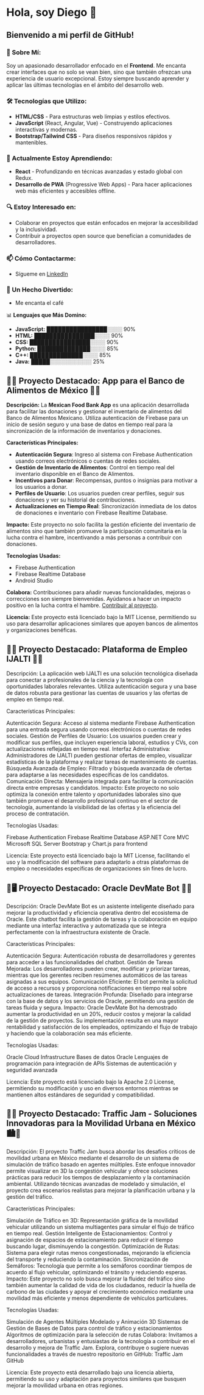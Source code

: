 # Hola, soy Diego 👋

## Bienvenido a mi perfil de GitHub!

### 🚀 Sobre Mí:
Soy un apasionado desarrollador enfocado en el **Frontend**. Me encanta crear interfaces que no solo se vean bien, sino que también ofrezcan una experiencia de usuario excepcional. Estoy siempre buscando aprender y aplicar las últimas tecnologías en el ámbito del desarrollo web.

### 🛠️ Tecnologías que Utilizo:
- **HTML/CSS** - Para estructuras web limpias y estilos efectivos.
- **JavaScript** (React, Angular, Vue) - Construyendo aplicaciones interactivas y modernas.
- **Bootstrap/Tailwind CSS** - Para diseños responsivos rápidos y mantenibles.

### 🌱 Actualmente Estoy Aprendiendo:
- **React** - Profundizando en técnicas avanzadas y estado global con Redux.
- **Desarrollo de PWA** (Progressive Web Apps) - Para hacer aplicaciones web más eficientes y accesibles offline.

### 🔍 Estoy Interesado en:
- Colaborar en proyectos que están enfocados en mejorar la accesibilidad y la inclusividad.
- Contribuir a proyectos open source que benefician a comunidades de desarrolladores.

### 📫 Cómo Contactarme:
- Sígueme en [LinkedIn](https://linkedin.com/in/tu-linkedin)

### 🌟 Un Hecho Divertido:
- Me encanta el café 

📊 **Lenguajes que Más Domino:**

- **JavaScript:** ████████████████░░░░ 90%
- **HTML:** ████████████████░░░░ 90%
- **CSS:** ████████████████░░░░ 90%
- **Python:** ██████████████░░░░ 85%
- **C++:** ██████████████░░░░ 85%
- **Java:** █████░░░░░░░░░░░ 25%


## 🌟🌮 Proyecto Destacado: App para el Banco de Alimentos de México 📲🎉

**Descripción:**
La **Mexican Food Bank App** es una aplicación desarrollada para facilitar las donaciones y gestionar el inventario de alimentos del Banco de Alimentos Mexicano. Utiliza autenticación de Firebase para un inicio de sesión seguro y una base de datos en tiempo real para la sincronización de la información de inventarios y donaciones.

**Características Principales:**
- **Autenticación Segura**: Ingreso al sistema con Firebase Authentication usando correos electrónicos o cuentas de redes sociales.
- **Gestión de Inventario de Alimentos**: Control en tiempo real del inventario disponible en el Banco de Alimentos.
- **Incentivos para Donar**: Recompensas, puntos o insignias para motivar a los usuarios a donar.
- **Perfiles de Usuario**: Los usuarios pueden crear perfiles, seguir sus donaciones y ver su historial de contribuciones.
- **Actualizaciones en Tiempo Real**: Sincronización inmediata de los datos de donaciones e inventario con Firebase Realtime Database.

**Impacto:**
Este proyecto no solo facilita la gestión eficiente del inventario de alimentos sino que también promueve la participación comunitaria en la lucha contra el hambre, incentivando a más personas a contribuir con donaciones.

**Tecnologías Usadas:**
- Firebase Authentication
- Firebase Realtime Database
- Android Studio

**Colabora:**
Contribuciones para añadir nuevas funcionalidades, mejoras o correcciones son siempre bienvenidas. Ayúdanos a hacer un impacto positivo en la lucha contra el hambre. [Contribuir al proyecto](https://github.com/Gemini284/Android_project).

**Licencia:**
Este proyecto está licenciado bajo la MIT License, permitiendo su uso para desarrollar aplicaciones similares que apoyen bancos de alimentos y organizaciones benéficas.

##  🌟🌐 Proyecto Destacado: Plataforma de Empleo IJALTI 📲🎉
Descripción: La aplicación web IJALTI es una solución tecnológica diseñada para conectar a profesionales de la ciencia y la tecnología con oportunidades laborales relevantes. Utiliza autenticación segura y una base de datos robusta para gestionar las cuentas de usuarios y las ofertas de empleo en tiempo real.

Características Principales:

Autenticación Segura: Acceso al sistema mediante Firebase Authentication para una entrada segura usando correos electrónicos o cuentas de redes sociales.
Gestión de Perfiles de Usuario: Los usuarios pueden crear y modificar sus perfiles, que incluyen experiencia laboral, estudios y CVs, con actualizaciones reflejadas en tiempo real.
Interfaz Administrativa: Administradores de IJALTI pueden gestionar ofertas de empleo, visualizar estadísticas de la plataforma y realizar tareas de mantenimiento de cuentas.
Búsqueda Avanzada de Empleo: Filtrado y búsqueda avanzada de ofertas para adaptarse a las necesidades específicas de los candidatos.
Comunicación Directa: Mensajería integrada para facilitar la comunicación directa entre empresas y candidatos.
Impacto: Este proyecto no solo optimiza la conexión entre talento y oportunidades laborales sino que también promueve el desarrollo profesional continuo en el sector de tecnología, aumentando la visibilidad de las ofertas y la eficiencia del proceso de contratación.

Tecnologías Usadas:

Firebase Authentication
Firebase Realtime Database
ASP.NET Core MVC
Microsoft SQL Server
Bootstrap y Chart.js para frontend

Licencia: Este proyecto está licenciado bajo la MIT License, facilitando el uso y la modificación del software para adaptarlo a otras plataformas de empleo o necesidades específicas de organizaciones sin fines de lucro.

## 🌟🖥️ Proyecto Destacado: Oracle DevMate Bot 🤖💼
Descripción: Oracle DevMate Bot es un asistente inteligente diseñado para mejorar la productividad y eficiencia operativa dentro del ecosistema de Oracle. Este chatbot facilita la gestión de tareas y la colaboración en equipo mediante una interfaz interactiva y automatizada que se integra perfectamente con la infraestructura existente de Oracle.

Características Principales:

Autenticación Segura: Autenticación robusta de desarrolladores y gerentes para acceder a las funcionalidades del chatbot.
Gestión de Tareas Mejorada: Los desarrolladores pueden crear, modificar y priorizar tareas, mientras que los gerentes reciben resúmenes automáticos de las tareas asignadas a sus equipos.
Comunicación Eficiente: El bot permite la solicitud de acceso a recursos y proporciona notificaciones en tiempo real sobre actualizaciones de tareas.
Integración Profunda: Diseñado para integrarse con la base de datos y los servicios de Oracle, permitiendo una gestión de tareas fluida y segura.
Impacto: Oracle DevMate Bot ha demostrado aumentar la productividad en un 20%, reducir costos y mejorar la calidad de la gestión de proyectos. Su implementación resulta en una mayor rentabilidad y satisfacción de los empleados, optimizando el flujo de trabajo y haciendo que la colaboración sea más eficiente.

Tecnologías Usadas:

Oracle Cloud Infrastructure
Bases de datos Oracle
Lenguajes de programación para integración de APIs
Sistemas de autenticación y seguridad avanzada

Licencia: Este proyecto está licenciado bajo la Apache 2.0 License, permitiendo su modificación y uso en diversos entornos mientras se mantienen altos estándares de seguridad y compatibilidad.

## 🌟🚗 Proyecto Destacado: Traffic Jam - Soluciones Innovadoras para la Movilidad Urbana en México 🏙️🔄

Descripción:
El proyecto Traffic Jam busca abordar los desafíos críticos de movilidad urbana en México mediante el desarrollo de un sistema de simulación de tráfico basado en agentes múltiples. Este enfoque innovador permite visualizar en 3D la congestión vehicular y ofrece soluciones prácticas para reducir los tiempos de desplazamiento y la contaminación ambiental. Utilizando técnicas avanzadas de modelado y simulación, el proyecto crea escenarios realistas para mejorar la planificación urbana y la gestión del tráfico.

Características Principales:

Simulación de Tráfico en 3D: Representación gráfica de la movilidad vehicular utilizando un sistema multiagentes para simular el flujo de tráfico en tiempo real.
Gestión Inteligente de Estacionamientos: Control y asignación de espacios de estacionamiento para reducir el tiempo buscando lugar, disminuyendo la congestión.
Optimización de Rutas: Sistema para elegir rutas menos congestionadas, mejorando la eficiencia del transporte y reduciendo la contaminación.
Sincronización de Semáforos: Tecnología que permite a los semáforos coordinar tiempos de acuerdo al flujo vehicular, optimizando el tránsito y reduciendo esperas.
Impacto:
Este proyecto no solo busca mejorar la fluidez del tráfico sino también aumentar la calidad de vida de los ciudadanos, reducir la huella de carbono de las ciudades y apoyar el crecimiento económico mediante una movilidad más eficiente y menos dependiente de vehículos particulares.

Tecnologías Usadas:

Simulación de Agentes Múltiples
Modelado y Animación 3D
Sistemas de Gestión de Bases de Datos para control de tráfico y estacionamientos
Algoritmos de optimización para la selección de rutas
Colabora: Invitamos a desarrolladores, urbanistas y entusiastas de la tecnología a contribuir en el desarrollo y mejora de Traffic Jam. Explora, contribuye o sugiere nuevas funcionalidades a través de nuestro repositorio en GitHub: Traffic Jam GitHub

Licencia: Este proyecto está desarrollado bajo una licencia abierta, permitiendo su uso y adaptación para proyectos similares que busquen mejorar la movilidad urbana en otras regiones.
